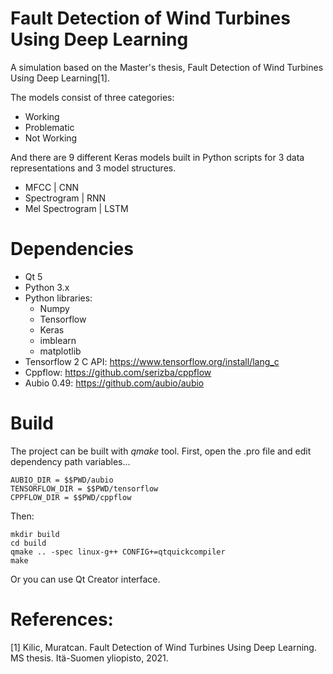 # Fault Detection of Wind Turbines Using Deep Learning
A simulation based on the Master's thesis, Fault Detection of Wind Turbines Using Deep Learning[1]. 

The models consist of three categories:
- Working
- Problematic
- Not Working

And there are 9 different Keras models built in Python scripts for 3 data representations and 3 model structures.
- MFCC            |       CNN
- Spectrogram     |       RNN
- Mel Spectrogram |       LSTM

# Dependencies

- Qt 5
- Python 3.x
- Python libraries:
  - Numpy
  - Tensorflow
  - Keras
  - imblearn
  - matplotlib
- Tensorflow 2 C API: https://www.tensorflow.org/install/lang_c
- Cppflow: https://github.com/serizba/cppflow
- Aubio 0.49: https://github.com/aubio/aubio

# Build

The project can be built with *qmake* tool. First, open the .pro file and edit dependency path variables...

```
AUBIO_DIR = $$PWD/aubio
TENSORFLOW_DIR = $$PWD/tensorflow
CPPFLOW_DIR = $$PWD/cppflow

```

Then:

```
mkdir build
cd build
qmake .. -spec linux-g++ CONFIG+=qtquickcompiler
make
```
Or you can use Qt Creator interface.

# References:

[1] Kilic, Muratcan. Fault Detection of Wind Turbines Using Deep Learning. MS thesis. Itä-Suomen yliopisto, 2021.
